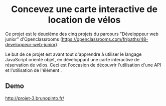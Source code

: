 <h1 align="center">Concevez une carte interactive de location de vélos</h1>

Ce projet est le deuxième des cinq projets du parcours "Développeur web junior" d'Openclassrooms (https://openclassrooms.com/fr/paths/48-developpeur-web-junior).

Le but de ce projet est avant tout d'apprendre à utiliser le langage JavaScript orienté objet, en développant une carte interactive de réservation de vélos. Ceci est l'occasion de découvrir l'utilisation d'une API et l'utilisation de l'élément <canvas>.

## Demo

http://projet-3.brunopinto.fr/
